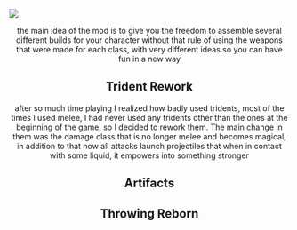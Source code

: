 <img align="center" src="https://i.imgur.com/IAGQ2Vg.png"/>

<p align="center" >the main idea of the mod is to give you the freedom to assemble several different builds for your character without that rule of using the weapons that were made for each class, with very different ideas so you can have fun in a new way
</p>

<h2 align="center" >Trident Rework</h2>
<p style="text-align: center;" >after so much time playing I realized how badly used tridents, most of the times I used melee, I had never used any tridents other than the ones at the beginning of the game, so I decided to rework them. The main change in them was the damage class that is no longer melee and becomes magical, in addition to that now all attacks launch projectiles that when in contact with some liquid, it empowers into something stronger
</p>

<h2  align="center" >Artifacts</h2>
<p align="center" ></p>

<h2 align="center" >Throwing Reborn</h2>
<p align="center" ></p>
